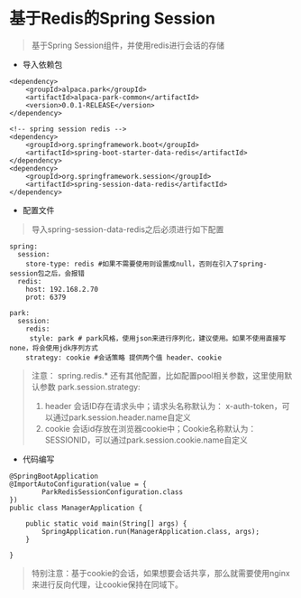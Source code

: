 # 基于Redis的Spring Session

> 基于Spring Session组件，并使用redis进行会话的存储

* 导入依赖包

```
<dependency>
    <groupId>alpaca.park</groupId>
    <artifactId>alpaca-park-common</artifactId>
    <version>0.0.1-RELEASE</version>
</dependency>

<!-- spring session redis -->
<dependency>
    <groupId>org.springframework.boot</groupId>
    <artifactId>spring-boot-starter-data-redis</artifactId>
</dependency>
<dependency>
    <groupId>org.springframework.session</groupId>
    <artifactId>spring-session-data-redis</artifactId>
</dependency>
```

* 配置文件

> 导入spring-session-data-redis之后必须进行如下配置

```
spring:
  session:
    store-type: redis #如果不需要使用则设置成null，否则在引入了spring-session包之后，会报错
  redis:
    host: 192.168.2.70
    prot: 6379

park:
  session:
    redis:
     style: park # park风格，使用json来进行序列化，建议使用。如果不使用直接写none，将会使用jdk序列方式
    strategy: cookie #会话策略 提供两个值 header、cookie

```

> 注意：
> spring.redis.* 还有其他配置，比如配置pool相关参数，这里使用默认参数
> park.session.strategy:
> 1. header 会话ID存在请求头中；请求头名称默认为： x-auth-token，可以通过park.session.header.name自定义
> 2. cookie 会话id存放在浏览器cookie中；Cookie名称默认为： SESSIONID，可以通过park.session.cookie.name自定义


* 代码编写


```
@SpringBootApplication
@ImportAutoConfiguration(value = {
        ParkRedisSessionConfiguration.class
})
public class ManagerApplication {

    public static void main(String[] args) {
        SpringApplication.run(ManagerApplication.class, args);
    }

}
```

> 特别注意：基于cookie的会话，如果想要会话共享，那么就需要使用nginx来进行反向代理，让cookie保持在同域下。







